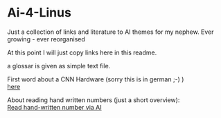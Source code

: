 # Ai-4-Linus
Just a collection of links and literature to AI themes for my nephew. Ever growing - ever reorganised 

At this point I will just copy links here in this readme.

a glossar is given as simple text file.

First word about a CNN Hardware (sorry this is in german ;-) ) 
</br>
<a href="https://www.elektronikpraxis.vogel.de/alles-ueber-aiscale-den-universellen-cnn-hardwarebeschleuniger-a-756103" target="_blank"> here </a>

About reading hand written numbers (just a short overview):
</br>
<a href="https://www.elektronikpraxis.vogel.de/handgeschriebene-zahlen-mit-kuenstlicher-intelligenz-erkennen-a-878429" target="_blank">Read hand-written number via AI</a>

